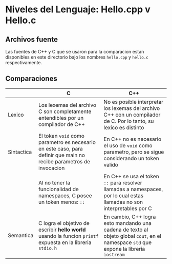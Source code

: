 # Niveles del Lenguaje: Hello.cpp v Hello.c

## Archivos fuente

Las fuentes de C++ y C que se usaron para la comparacion estan disponibles en este directorio bajo los nombres `hello.cpp` y `hello.c` respectivamente.

## Comparaciones

||C|C++|
|-|-|---|
|Lexico|Los lexemas del archivo C son completamente entendibles por un compilador de C++|No es posible interpretar los lexemas del archivo C++ con un compilador de C. Por lo tanto, su lexico es distinto|
|Sintactica|El token `void` como parametro es necesario en este caso, para definir que main no recibe parametros de invocacion|En C++ no es necesario el uso de `void` como parametro, pero se sigue considerando un token valido|
||Al no tener la funcionalidad de namespaces, C posee un token menos: `::`|En C++ se usa el token `::` para resolver llamadas a namespaces, por lo cual estas llamadas no son interpretables por C|
|Semantica|C logra el objetivo de escribir **hello world** usando la funcion `printf` expuesta en la libreria `stdio.h`|En cambio, C++ logra esto mandando una cadena de texto al objeto global `cout`, en el namespace `std` que expone la libreria `iostream`|
